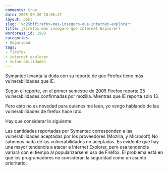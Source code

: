 ```yaml
---
comments: true
date: 2005-09-20 18:06:47
layout: post
slug: '%c2%bffirefox-mas-inseguro-que-internet-explorer'
title: ¿Firefox mas inseguro que Internet Explorer?
wordpress_id: 1988
categories:
- Seguridad
tags:
- firefox
- internet explorer
- vulnerabilidades
---
```


Symantec levanta la duda con su reporte de que Firefox tiene más vulnerabilidades que IE.

Según el reporte, en el primer semestre de 2005 Firefox reporta 25 vulnerabilidades confirmadas por mozilla.
Mientras que IE reporta solo 13.

Pero esto no es novedad para quienes me leen, yo vengo hablando de las vulnerabilidades de firefox hace rato.

Hay que considerar lo siguiente:

Las cantidades reportadas por Symantec corresponden a las vulnerabilidades aceptadas por los proveedores (Mozilla, y Microsoft)
No sabemos nada de las vulnerabilidades no aceptadas.
Es evidente que hay una mayor tendencia a atacar a Internet Explorer, pero esa tendencia variará con el tiempo al popularizarse el uso de Firefox.
El problema está en que los programadores no consideran la seguridad como un asunto prioritario.
